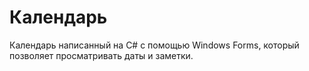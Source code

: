 # Календарь
Календарь написанный на С# с помощью Windows Forms, который позволяет просматривать даты и заметки.
